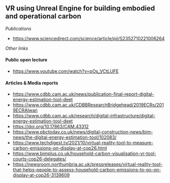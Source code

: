 ## VR using Unreal Engine for building embodied and operational carbon

*Publications* 
* https://www.sciencedirect.com/science/article/pii/S2352710221006264
  
*Other links*
#### Public open lecture
* https://www.youtube.com/watch?v=pOs_VCtLUFE
#### Articles & Media reports
* https://www.cdbb.cam.ac.uk/news/publication-final-report-digital-energy-estimation-tool-deet
* https://www.cdbb.cam.ac.uk/CDBBResearchBridgehead/2019ECRs/2019ECRAlwan
* https://www.cdbb.cam.ac.uk/research/digital-infrastructure/digital-energy-estimation-tool-deet
* https://doi.org/10.17863/CAM.43312
* https://www.pbctoday.co.uk/news/digital-construction-news/bim-news/the-digital-energy-estimation-tool/102083/
* https://www.techdigest.tv/2021/10/virtual-reality-tool-to-measure-carbon-emissions-on-display-at-cop26.html
* https://www.bimplus.co.uk/household-carbon-visualisation-vr-tool-courts-cop26-delegates/
* https://newsroom.northumbria.ac.uk/pressreleases/virtual-reality-tool-that-helps-people-to-assess-household-carbon-emissions-to-go-on-display-at-cop26-3139609
